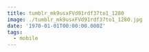 ```yaml
---
title: tumblr_mk9usxFVd91rdf37to1_1280
image: ./tumblr_mk9usxFVd91rdf37to1_1280.jpg
date: '1970-01-01T00:00:00.000Z'
tags:
  - mobile
---
```


